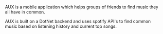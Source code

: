 AUX is a mobile application which helps groups of friends to find music they all have in common.

AUX is built on a DotNet backend and uses spotify API's to find common music based on listening history and current top songs.
